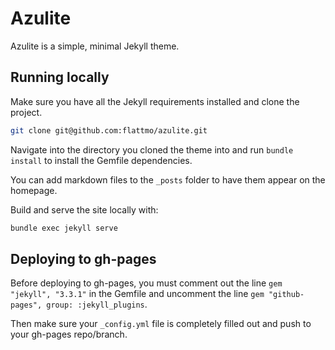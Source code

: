 # Azulite

Azulite is a simple, minimal Jekyll theme.

## Running locally

Make sure you have all the Jekyll requirements installed and clone the project.

```bash
git clone git@github.com:flattmo/azulite.git
```

Navigate into the directory you cloned the theme into and run `bundle install`
 to install the Gemfile dependencies.

You can add markdown files to the `_posts` folder to have them appear on the
homepage.

Build and serve the site locally with:

```bash
bundle exec jekyll serve
```

## Deploying to gh-pages

Before deploying to gh-pages, you must comment out the line `gem "jekyll", "3.3.1"`
in the Gemfile and uncomment the line `gem "github-pages", group: :jekyll_plugins`.

Then make sure your `_config.yml` file is completely filled out and push to your
gh-pages repo/branch.
